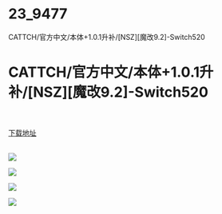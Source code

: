 # 23_9477
CATTCH/官方中文/本体+1.0.1升补/[NSZ][魔改9.2]-Switch520
# CATTCH/官方中文/本体+1.0.1升补/[NSZ][魔改9.2]-Switch520
 <br/></br>
[下载地址](https://www.switch520.cc/article/9477 "下载地址")
<br/></br>

<p><span style="color: #ffffff;"><strong><img src="https://www.switch520.cc/muke_img/upload_art_editor_20210203-1_8aba4a0ad7410b07438ab4077f5cb471.jpg"></strong></span></p>
<p><span style="color: #ffffff;"><strong><img src="https://www.switch520.cc/muke_img/upload_art_editor_20210203-1_2cee398934f5e3ee5c319417a18364a9.jpg"></strong></span></p>
<p><span style="color: #ffffff;"><strong><img src="https://www.switch520.cc/muke_img/upload_art_editor_20210203-1_67aa0291e841aaf9a61fe62dfee44b89.jpg"></strong></span></p>
<p><span style="color: #ffffff;"><strong><img src="https://www.switch520.cc/muke_img/upload_art_editor_20210203-1_858c1a0a9a5078261f6a4b3c1cae5808.jpg">&nbsp;</strong></span></p>
<p><span style="color: #ffffff;"><strong>&nbsp;</strong></span></p>
